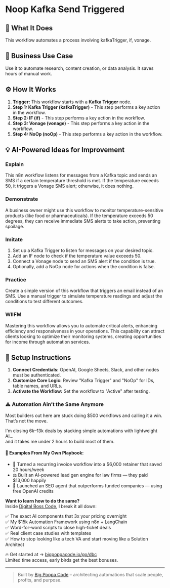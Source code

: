 # Noop Kafka Send Triggered

## 🚀 What It Does
This workflow automates a process involving kafkaTrigger, if, vonage.

## 💼 Business Use Case
Use it to automate research, content creation, or data analysis. It saves hours of manual work.

## ⚙️ How It Works
1.  **Trigger:** This workflow starts with a **Kafka Trigger** node.
2. **Step 1: Kafka Trigger (kafkaTrigger)** - This step performs a key action in the workflow.
3. **Step 2: IF (if)** - This step performs a key action in the workflow.
4. **Step 3: Vonage (vonage)** - This step performs a key action in the workflow.
5. **Step 4: NoOp (noOp)** - This step performs a key action in the workflow.

## 💡 AI-Powered Ideas for Improvement
### Explain
This n8n workflow listens for messages from a Kafka topic and sends an SMS if a certain temperature threshold is met. If the temperature exceeds 50, it triggers a Vonage SMS alert; otherwise, it does nothing.

### Demonstrate
A business owner might use this workflow to monitor temperature-sensitive products (like food or pharmaceuticals). If the temperature exceeds 50 degrees, they can receive immediate SMS alerts to take action, preventing spoilage.

### Imitate
1. Set up a Kafka Trigger to listen for messages on your desired topic.
2. Add an IF node to check if the temperature value exceeds 50.
3. Connect a Vonage node to send an SMS alert if the condition is true.
4. Optionally, add a NoOp node for actions when the condition is false.

### Practice
Create a simple version of this workflow that triggers an email instead of an SMS. Use a manual trigger to simulate temperature readings and adjust the conditions to test different outcomes.

### WIIFM
Mastering this workflow allows you to automate critical alerts, enhancing efficiency and responsiveness in your operations. This capability can attract clients looking to optimize their monitoring systems, creating opportunities for income through automation services.

## 🔧 Setup Instructions
1. **Connect Credentials:** OpenAI, Google Sheets, Slack, and other nodes must be authenticated.
2. **Customize Core Logic:** Review "Kafka Trigger" and "NoOp" for IDs, table names, and URLs.
3. **Activate the Workflow:** Set the workflow to "Active" after testing.

### ⚠️ Automation Ain’t the Same Anymore

Most builders out here are stuck doing $500 workflows and calling it a win.  
That’s not the move.  

I'm closing $6k–$13k deals by stacking simple automations with lightweight AI...  
and it takes me under 2 hours to build most of them.

#### 🧠 Examples From My Own Playbook:
- 🔁 Turned a recurring invoice workflow into a $6,000 retainer that saved 20 hours/week  
- ⚖️ Built an AI-powered lead gen engine for law firms — they paid $13,000 happily  
- 🚀 Launched an SEO agent that outperforms funded companies — using free OpenAI credits  

**Want to learn how to do the same?**  
Inside [Digital Boss Code](https://bigpoppacode.io/go/dbc), I break it all down:

✅ The exact AI components that 3x your pricing overnight  
✅ My $15k Automation Framework using n8n + LangChain  
✅ Word-for-word scripts to close high-ticket deals  
✅ Real client case studies with templates  
✅ How to stop looking like a tech VA and start moving like a Solution Architect  

🔥 Get started at → [bigpoppacode.io/go/dbc](https://bigpoppacode.io/go/dbc)  
Limited time access, early birds get the best bonuses.

---
> Built by [Big Poppa Code](https://bigpoppacode.io) – architecting automations that scale people, profits, and purpose.
